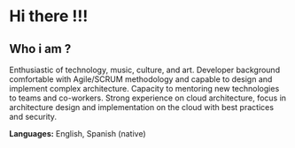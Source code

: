 # Hi there !!! 


## Who i am ?

Enthusiastic of technology, music, culture, and art. Developer background comfortable with Agile/SCRUM methodology and capable to design and implement complex architecture. Capacity to mentoring new technologies to teams and co-workers.
Strong experience on cloud architecture, focus in architecture design and implementation on the cloud with best practices and security.



**Languages:** English, Spanish (native)



